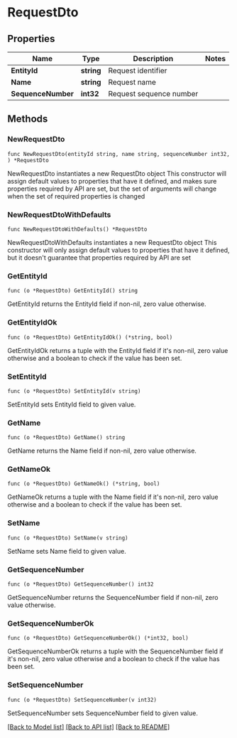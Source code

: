# RequestDto

## Properties

Name | Type | Description | Notes
------------ | ------------- | ------------- | -------------
**EntityId** | **string** | Request identifier | 
**Name** | **string** | Request name | 
**SequenceNumber** | **int32** | Request sequence number | 

## Methods

### NewRequestDto

`func NewRequestDto(entityId string, name string, sequenceNumber int32, ) *RequestDto`

NewRequestDto instantiates a new RequestDto object
This constructor will assign default values to properties that have it defined,
and makes sure properties required by API are set, but the set of arguments
will change when the set of required properties is changed

### NewRequestDtoWithDefaults

`func NewRequestDtoWithDefaults() *RequestDto`

NewRequestDtoWithDefaults instantiates a new RequestDto object
This constructor will only assign default values to properties that have it defined,
but it doesn't guarantee that properties required by API are set

### GetEntityId

`func (o *RequestDto) GetEntityId() string`

GetEntityId returns the EntityId field if non-nil, zero value otherwise.

### GetEntityIdOk

`func (o *RequestDto) GetEntityIdOk() (*string, bool)`

GetEntityIdOk returns a tuple with the EntityId field if it's non-nil, zero value otherwise
and a boolean to check if the value has been set.

### SetEntityId

`func (o *RequestDto) SetEntityId(v string)`

SetEntityId sets EntityId field to given value.


### GetName

`func (o *RequestDto) GetName() string`

GetName returns the Name field if non-nil, zero value otherwise.

### GetNameOk

`func (o *RequestDto) GetNameOk() (*string, bool)`

GetNameOk returns a tuple with the Name field if it's non-nil, zero value otherwise
and a boolean to check if the value has been set.

### SetName

`func (o *RequestDto) SetName(v string)`

SetName sets Name field to given value.


### GetSequenceNumber

`func (o *RequestDto) GetSequenceNumber() int32`

GetSequenceNumber returns the SequenceNumber field if non-nil, zero value otherwise.

### GetSequenceNumberOk

`func (o *RequestDto) GetSequenceNumberOk() (*int32, bool)`

GetSequenceNumberOk returns a tuple with the SequenceNumber field if it's non-nil, zero value otherwise
and a boolean to check if the value has been set.

### SetSequenceNumber

`func (o *RequestDto) SetSequenceNumber(v int32)`

SetSequenceNumber sets SequenceNumber field to given value.



[[Back to Model list]](../README.md#documentation-for-models) [[Back to API list]](../README.md#documentation-for-api-endpoints) [[Back to README]](../README.md)


